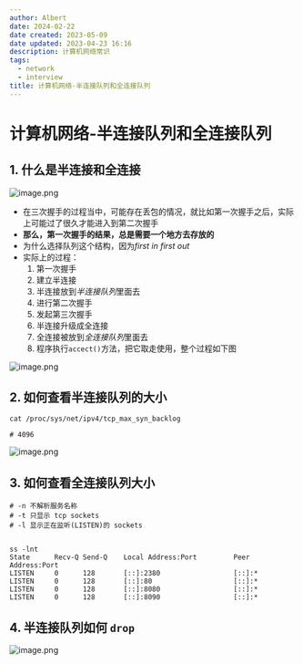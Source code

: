 ```yaml
---
author: Albert
date: 2024-02-22
date created: 2023-05-09
date updated: 2023-04-23 16:16
description: 计算机网络常识
tags:
  - network
  - interview
title: 计算机网络-半连接队列和全连接队列
---
```


# 计算机网络-半连接队列和全连接队列

## 1. 什么是半连接和全连接

![image.png](https://img-20221128.oss-cn-shanghai.aliyuncs.com/img-2022-11/20230423161625.png)
- 在三次握手的过程当中，可能存在丢包的情况，就比如第一次握手之后，实际上可能过了很久才能进入到第二次握手
- **那么，第一次握手的结果，总是需要一个地方去存放的**
- 为什么选择队列这个结构，因为*first in first out*
- 实际上的过程：
  1. 第一次握手
  2. 建立半连接
  3. 半连接放到*半连接队列*里面去
  4. 进行第二次握手
  5. 发起第三次握手
  6. 半连接升级成全连接
  7. 全连接被放到*全连接队列*里面去
  8. 程序执行`accect()`方法，把它取走使用，整个过程如下图

![image.png](https://img-20221128.oss-cn-shanghai.aliyuncs.com/img-2022-11/20230423162410.png)

## 2. 如何查看半连接队列的大小

```shell
cat /proc/sys/net/ipv4/tcp_max_syn_backlog

# 4096
```

![image.png](https://img-20221128.oss-cn-shanghai.aliyuncs.com/img-2023-05/20231201144600.png)

## 3. 如何查看全连接队列大小

```shell
# -n 不解析服务名称 
# -t 只显示 tcp sockets 
# -l 显示正在监听(LISTEN)的 sockets 


ss -lnt 
State      Recv-Q Send-Q    Local Address:Port         Peer Address:Port 
LISTEN     0      128       [::]:2380                  [::]:* 
LISTEN     0      128       [::]:80                    [::]:* 
LISTEN     0      128       [::]:8080                  [::]:* 
LISTEN     0      128       [::]:8090                  [::]:* 
```

## 4. 半连接队列如何 `drop`

![image.png](https://img-20221128.oss-cn-shanghai.aliyuncs.com/img-2023-05/20231201144805.png)
